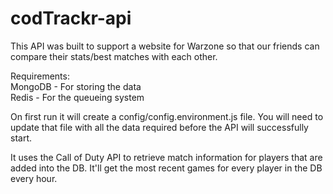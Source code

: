 # codTrackr-api

This API was built to support a website for Warzone so that our friends can compare their stats/best matches with each other.

Requirements:<br>
MongoDB - For storing the data<br>
Redis - For the queueing system

On first run it will create a config/config.environment.js file. You will need to update that file with all the data required before the API will successfully start.

It uses the Call of Duty API to retrieve match information for players that are added into the DB. It'll get the most recent games for every player in the DB every hour.
